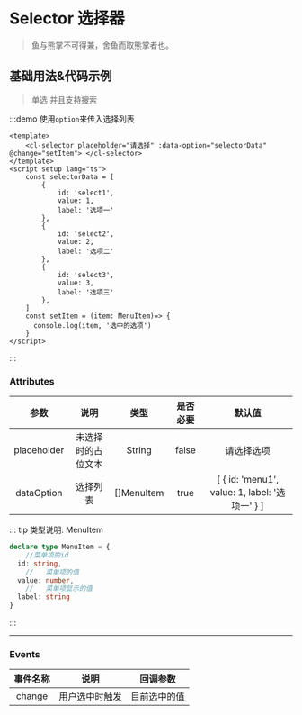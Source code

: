 # Selector 选择器  
>鱼与熊掌不可得兼，舍鱼而取熊掌者也。

## 基础用法&代码示例
>单选 并且支持搜索

:::demo 使用`option`来传入选择列表

```vue
<template>
    <cl-selector placeholder="请选择" :data-option="selectorData" @change="setItem"> </cl-selector> 
</template>
<script setup lang="ts">
    const selectorData = [
        { 
            id: 'select1',
            value: 1,
            label: '选项一'
        },
        { 
            id: 'select2',
            value: 2,
            label: '选项二'
        },
        { 
            id: 'select3',
            value: 3,
            label: '选项三'
        },
    ]
    const setItem = (item: MenuItem)=> {
      console.log(item, '选中的选项')
    }
</script>
```

:::


### Attributes  


|    参数     |        说明        |    类型    | 是否必要 |   默认值   |
| :---------: | :----------------: | :--------: | :------: | :--------: |
| placeholder | 未选择时的占位文本 |   String   |  false   | 请选择选项 |
| dataOption  |      选择列表      | []MenuItem |   true   |    [ {   id: 'menu1',      value: 1,   label: '选项一' } ] |



::: tip 类型说明: MenuItem
```typescript
declare type MenuItem = {
    //菜单项的id
  id: string,
    //   菜单项的值
  value: number,
    //   菜单项显示的值
  label: string
}
```
:::

---

### Events  


| 事件名称 |      说明      |   回调参数   |
| :------: | :------------: | :----------: |
|  change  | 用户选中时触发 | 目前选中的值 |

<style lang='sass'>
.source .cl-selector
  margin-bottom:90px
  

</style>